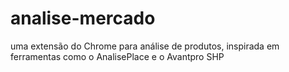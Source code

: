 # analise-mercado
uma extensão do Chrome para análise de produtos, inspirada em ferramentas como o AnalisePlace e o Avantpro SHP
